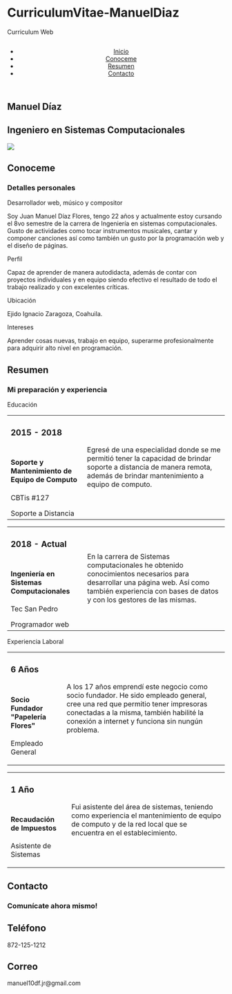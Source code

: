 # CurriculumVitae-ManuelDiaz
Curriculum Web
<!DOCTYPE html>
<html lang="es">
<head>
    <meta charset="UTF-8">
    <meta http-equiv="X-UA-Compatible" content="IE=edge">
    <link rel="stylesheet" href="https://cdnjs.cloudflare.com/ajax/libs/font-awesome/6.2.1/css/all.min.css" integrity="sha512-MV7K8+y+gLIBoVD59lQIYicR65iaqukzvf/nwasF0nqhPay5w/9lJmVM2hMDcnK1OnMGCdVK+iQrJ7lzPJQd1w==" crossorigin="anonymous" referrerpolicy="no-referrer" />
    <meta name="viewport" content="width=device-width, initial-scale=1.0">
    <link rel="stylesheet" href="/assest/css/styles.css">
    <title>CV Manuel Díaz</title>
</head>
<body>
    <!-- SECCIÓN INICIO -->
    <section class="inicio" id="inicio">
        <div class="contenido-seccion">
            <header>
                <nav class="main_nav">
                    <div class="div__centro">
                        <img src="assets/logo-company.png" alt="">
                    </div>
                    <div class="div__centro">
                        <ul class="menu">
                            <li class="menu__item">
                                <a href="#Inicio">Inicio</a>
                            </li>    
                            <li class="menu__item"> 
                                <a href="#sobremi">Conoceme</a>
                            </li>    
                            <li class="menu__item">
                                <a href="#resumen">Resumen</a>
                            </li>    
                            <li class="menu__item">
                                <a href="#contacto">Contacto</a>
                            </li>    
                        </ul>
                    </div>
                </nav>
            </header>
            <div class="info">
                <h1>Manuel Díaz</h1>
                <h2>Ingeniero en Sistemas Computacionales</h2>
                <div class="redes">
                    <a href="https://www.facebook.com/manueldf10.jr/"><i class="fa-brands fa-facebook-f"></i></a>
                    <a href="https://www.instagram.com/manueldf10.jr/"><i class="fa-brands fa-square-instagram"></i></a>
                    <a href="https://www.linkedin.com/in/juan-manuel-díaz-flores-50a6b923a/"><i class="fa-brands fa-linkedin-in"></i></a>
                </div>
            </div>
            <div class="foto">
                <img src="/assest/img/Mood.jpg">
            </div>
        </div>
    </section>
    <!-- SECCIÓN SOBRE MÍ -->
    <section class="sobremi" id="sobremi">
        <div class="contenido-seccion">
            <h2 class="titulo-seccion">Conoceme</h2>
            <h3>Detalles personales</h3>
            <p class="especial">Desarrollador web, músico y compositor</p>
            <p>Soy Juan Manuel Díaz Flores, tengo 22 años y actualmente estoy cursando el 8vo semestre de la carrera de Ingeniería en sistemas computacionales. Gusto de actividades como tocar instrumentos musicales, cantar y componer canciones así como también un gusto por la programación web y el diseño de páginas. </p>
            <div class="fila">
                <div class="col">
                    <i class="fa-solid fa-user"></i>
                    <span class="titulo-detalle">Perfil</span>
                    <p>Capaz de aprender de manera autodidacta, además de contar con proyectos individuales y en equipo siendo efectivo el resultado de todo el trabajo realizado y con excelentes críticas.</p>
                </div>
                <div class="col">
                    <i class="fa-solid fa-location-pin"></i>
                    <span class="titulo-detalle">Ubicación</span>
                    <p>Ejido Ignacio Zaragoza, Coahuila.</p>
                </div>
                <div class="col">
                    <i class="fa-solid fa-flag"></i>
                    <span class="titulo-detalle">Intereses</span>
                    <p>Aprender cosas nuevas, trabajo en equipo, superarme profesionalmente para adquirir alto nivel en programación.</p>
                </div>
            </div>
        </div>
    </section>
    <!-- SECCIÓN RESUMEN -->
    <section class="resumen" id="resumen">
        <div class="contenido-seccion">
            <h2 class="titulo-seccion">Resumen</h2>
            <h3>Mi preparación y experiencia</h3>
            <div class="info">
                <div class="col">
                    <span class="titulo">Educación</span>
                    <table>
                        <tr>
                            <td class="datos">
                                <h3>2015 - 2018</h3>
                            </td>
                            <td rowspan="2" class="descripcion">
                                Egresé de una especialidad donde se me permitió tener la capacidad de brindar soporte a distancia de manera remota, además de brindar mantenimiento a equipo de computo.                            </td>
                        </tr>
                        <tr>
                            <td>
                                <h4>Soporte y Mantenimiento de Equipo de Computo</h4>
                                <p>CBTis #127</p>
                                <span class="promedio">Soporte a Distancia</span>
                            </td>
                        </tr>
                    </table>
                    <table>
                        <tr>
                            <td class="datos">
                                <h3>2018 - Actual</h3>
                            </td>
                            <td rowspan="2" class="descripcion">
                                En la carrera de Sistemas computacionales he obtenido conocimientos necesarios para desarrollar una página web. Así como también experiencia con bases de datos y con los gestores de las mismas.  
                            </td>
                        </tr>
                        <tr>
                            <td>
                                <h4>Ingeniería en Sistemas Computacionales</h4>
                                <p>Tec San Pedro</p>
                                <span class="promedio">Programador web</span>
                            </td>
                        </tr>
                    </table>
                </div>
                <div class="col">
                    <span class="titulo">Experiencia Laboral</span>
                    <table>
                        <tr>
                            <td class="datos">
                                <h3>6 Años</h3>
                            </td>
                            <td rowspan="2" class="descripcion">
                                A los 17 años emprendí este negocio como socio fundador. He sido empleado general, cree una red que permitio tener impresoras conectadas a la misma, también habilité la conexión a internet y funciona sin nungún problema.
                            </td>
                        </tr>
                        <tr>
                            <td>
                                <h4>Socio Fundador "Papelería Flores"</h4>
                                <p>Empleado General</p>  
                            </td>
                        </tr>
                    </table>
                    <table>
                        <tr>
                            <td class="datos">
                                <h3>1 Año</h3>
                            </td>
                            <td rowspan="2" class="descripcion">
                                Fui asistente del área de sistemas, teniendo como experiencia el mantenimiento de equipo de computo y de la red local que se encuentra en el establecimiento.
                            </td>
                        </tr>
                        <tr>
                            <td>
                                <h4>Recaudación de Impuestos</h4>
                                <p>Asistente de Sistemas</p>
                            </td>
                        </tr>
                    </table>
                </div>
            </div>
        </div>
    </section>
    <!-- SECCIÓN CONTACTO -->
    <section class="contacto" id="contacto">
        <div class="contenido-seccion">
            <h2 class="titulo-seccion">Contacto</h2>
            <h3>Comunícate ahora mismo!</h3>
            <div class="fila">
                <div class="col">
                    <h2>
                        <i class="fa-solid fa-phone"></i> Teléfono
                    </h2>
                    <span class="info-contacto">872-125-1212</span>
                </div>
                <div class="col">
                    <h2>
                        <i class="fa-solid fa-envelope"></i> Correo
                    </h2>
                    <span class="info-contacto">manuel10df.jr@gmail.com</span>
                </div>
            </div>
        </div>
    </section>
    <script src="app.js"></script>
</body>
</html>
